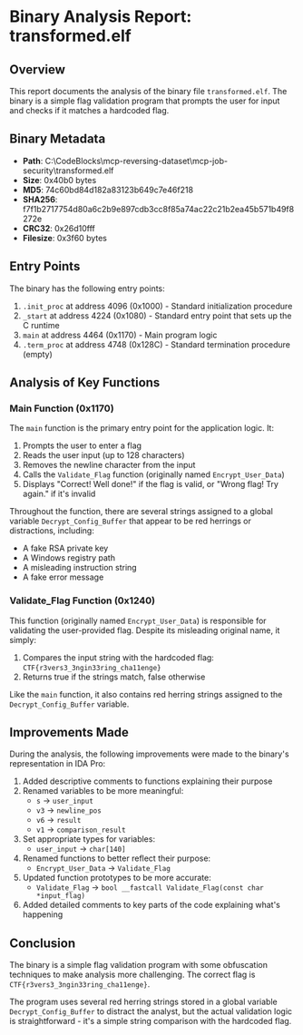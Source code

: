 # Binary Analysis Report: transformed.elf

## Overview

This report documents the analysis of the binary file `transformed.elf`. The binary is a simple flag validation program that prompts the user for input and checks if it matches a hardcoded flag.

## Binary Metadata

- **Path**: C:\CodeBlocks\mcp-reversing-dataset\mcp-job-security\transformed.elf
- **Size**: 0x40b0 bytes
- **MD5**: 74c60bd84d182a83123b649c7e46f218
- **SHA256**: f7f1b2717754d80a6c2b9e897cdb3cc8f85a74ac22c21b2ea45b571b49f8272e
- **CRC32**: 0x26d10fff
- **Filesize**: 0x3f60 bytes

## Entry Points

The binary has the following entry points:

1. `.init_proc` at address 4096 (0x1000) - Standard initialization procedure
2. `_start` at address 4224 (0x1080) - Standard entry point that sets up the C runtime
3. `main` at address 4464 (0x1170) - Main program logic
4. `.term_proc` at address 4748 (0x128C) - Standard termination procedure (empty)

## Analysis of Key Functions

### Main Function (0x1170)

The `main` function is the primary entry point for the application logic. It:

1. Prompts the user to enter a flag
2. Reads the user input (up to 128 characters)
3. Removes the newline character from the input
4. Calls the `Validate_Flag` function (originally named `Encrypt_User_Data`)
5. Displays "Correct! Well done!" if the flag is valid, or "Wrong flag! Try again." if it's invalid

Throughout the function, there are several strings assigned to a global variable `Decrypt_Config_Buffer` that appear to be red herrings or distractions, including:
- A fake RSA private key
- A Windows registry path
- A misleading instruction string
- A fake error message

### Validate_Flag Function (0x1240)

This function (originally named `Encrypt_User_Data`) is responsible for validating the user-provided flag. Despite its misleading original name, it simply:

1. Compares the input string with the hardcoded flag: `CTF{r3vers3_3ngin33ring_cha11enge}`
2. Returns true if the strings match, false otherwise

Like the `main` function, it also contains red herring strings assigned to the `Decrypt_Config_Buffer` variable.

## Improvements Made

During the analysis, the following improvements were made to the binary's representation in IDA Pro:

1. Added descriptive comments to functions explaining their purpose
2. Renamed variables to be more meaningful:
   - `s` → `user_input`
   - `v3` → `newline_pos`
   - `v6` → `result`
   - `v1` → `comparison_result`
3. Set appropriate types for variables:
   - `user_input` → `char[140]`
4. Renamed functions to better reflect their purpose:
   - `Encrypt_User_Data` → `Validate_Flag`
5. Updated function prototypes to be more accurate:
   - `Validate_Flag` → `bool __fastcall Validate_Flag(const char *input_flag)`
6. Added detailed comments to key parts of the code explaining what's happening

## Conclusion

The binary is a simple flag validation program with some obfuscation techniques to make analysis more challenging. The correct flag is `CTF{r3vers3_3ngin33ring_cha11enge}`.

The program uses several red herring strings stored in a global variable `Decrypt_Config_Buffer` to distract the analyst, but the actual validation logic is straightforward - it's a simple string comparison with the hardcoded flag.
